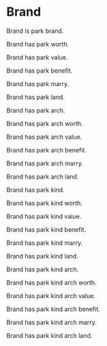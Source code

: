 # Brand

Brand is park brand.

Brand has park worth.

Brand has park value.

Brand has park benefit.

Brand has park marry.

Brand has park land.

Brand has park arch.

Brand has park arch worth.

Brand has park arch value.

Brand has park arch benefit.

Brand has park arch marry.

Brand has park arch land.

Brand has park kind.

Brand has park kind worth.

Brand has park kind value.

Brand has park kind benefit.

Brand has park kind marry.

Brand has park kind land.

Brand has park kind arch.

Brand has park kind arch worth.

Brand has park kind arch value.

Brand has park kind arch benefit.

Brand has park kind arch marry.

Brand has park kind arch land.